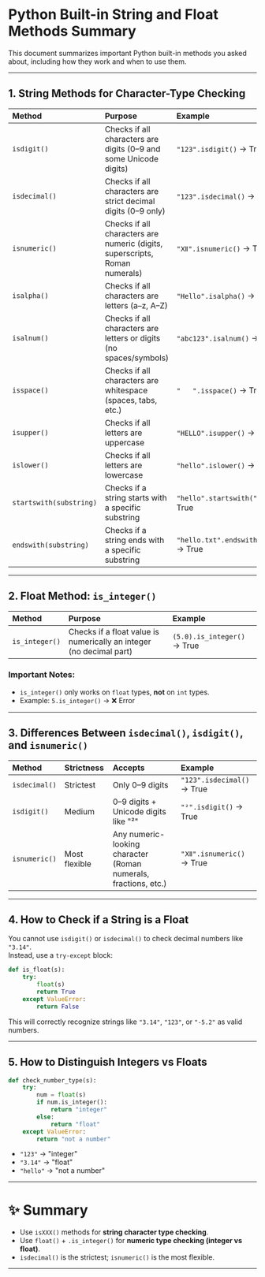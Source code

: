 
# Python Built-in String and Float Methods Summary

This document summarizes important Python built-in methods you asked about, including how they work and when to use them.

---

## 1. String Methods for Character-Type Checking

| Method | Purpose | Example |
|:------|:--------|:--------|
| `isdigit()` | Checks if all characters are digits (0–9 and some Unicode digits) | `"123".isdigit()` → True |
| `isdecimal()` | Checks if all characters are strict decimal digits (0–9 only) | `"123".isdecimal()` → True |
| `isnumeric()` | Checks if all characters are numeric (digits, superscripts, Roman numerals) | `"Ⅻ".isnumeric()` → True |
| `isalpha()` | Checks if all characters are letters (a–z, A–Z) | `"Hello".isalpha()` → True |
| `isalnum()` | Checks if all characters are letters or digits (no spaces/symbols) | `"abc123".isalnum()` → True |
| `isspace()` | Checks if all characters are whitespace (spaces, tabs, etc.) | `"   ".isspace()` → True |
| `isupper()` | Checks if all letters are uppercase | `"HELLO".isupper()` → True |
| `islower()` | Checks if all letters are lowercase | `"hello".islower()` → True |
| `startswith(substring)` | Checks if a string starts with a specific substring | `"hello".startswith("he")` → True |
| `endswith(substring)` | Checks if a string ends with a specific substring | `"hello.txt".endswith(".txt")` → True |

---

## 2. Float Method: `is_integer()`

| Method | Purpose | Example |
|:------|:--------|:--------|
| `is_integer()` | Checks if a float value is numerically an integer (no decimal part) | `(5.0).is_integer()` → True |

### Important Notes:
- `is_integer()` only works on `float` types, **not** on `int` types.
- Example: `5.is_integer()` → ❌ Error

---

## 3. Differences Between `isdecimal()`, `isdigit()`, and `isnumeric()`

| Method | Strictness | Accepts | Example |
|:-------|:-----------|:--------|:--------|
| `isdecimal()` | Strictest | Only 0–9 digits | `"123".isdecimal()` → True |
| `isdigit()` | Medium | 0–9 digits + Unicode digits like "²" | `"²".isdigit()` → True |
| `isnumeric()` | Most flexible | Any numeric-looking character (Roman numerals, fractions, etc.) | `"Ⅻ".isnumeric()` → True |

---

## 4. How to Check if a String is a Float

You cannot use `isdigit()` or `isdecimal()` to check decimal numbers like `"3.14"`.  
Instead, use a `try-except` block:

```python
def is_float(s):
    try:
        float(s)
        return True
    except ValueError:
        return False
```

This will correctly recognize strings like `"3.14"`, `"123"`, or `"-5.2"` as valid numbers.

---

## 5. How to Distinguish Integers vs Floats

```python
def check_number_type(s):
    try:
        num = float(s)
        if num.is_integer():
            return "integer"
        else:
            return "float"
    except ValueError:
        return "not a number"
```

- `"123"` → "integer"
- `"3.14"` → "float"
- `"hello"` → "not a number"

---

# ✨ Summary

- Use `isXXX()` methods for **string character type checking**.
- Use `float()` + `.is_integer()` for **numeric type checking (integer vs float)**.
- `isdecimal()` is the strictest; `isnumeric()` is the most flexible.

---
